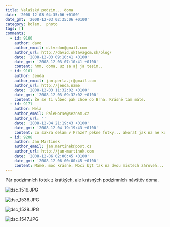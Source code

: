 ```yaml
---
title: Valašský podzim... doma
date: '2008-12-03 04:35:06 +0100'
date_gmt: '2008-12-03 02:35:06 +0100'
category: kolem,  photo
tags: []
comments:
  - id: 9160
    author: davo
    author_email: d.tvrdon@gmail.com
    author_url: http://david.oktavagcm.sk/blog/
    date: '2008-12-03 09:10:41 +0100'
    date_gmt: '2008-12-03 07:10:41 +0100'
    content: hmm, doma, uz sa aj ja tesim..
  - id: 9161
    author: Jenda
    author_email: jan.perla.jr@gmail.com
    author_url: http://jenda.name
    date: '2008-12-03 11:32:02 +0100'
    date_gmt: '2008-12-03 09:32:02 +0100'
    content: Že se ti vůbec pak chce do Brna. Krásně tam máte.
  - id: 9171
    author: Hela
    author_email: PaleHorse@seznam.cz
    author_url: ''
    date: '2008-12-04 21:19:43 +0100'
    date_gmt: '2008-12-04 19:19:43 +0100'
    content: co sakra delam v Praze? pekne fotky... akorat jak na ne koukam tak se mi chce dom...
  - id: 9208
    author: Jan Martinek
    author_email: jan.martinek@post.cz
    author_url: http://jan-martinek.com
    date: '2008-12-06 02:00:45 +0100'
    date_gmt: '2008-12-06 00:00:45 +0100'
    content: Máme, moc krásně. Moci být tak na dvou místech zároveň... :)
---
```

<p>Pár podzimních fotek z krátkých, ale krásných podzimních návštěv doma.</p>
<p><img src='/assets/migrated/wp-uploads/2008/12/dsc_1516.JPG' alt='dsc_1516.JPG' /></p>
<p><img src='/assets/migrated/wp-uploads/2008/12/dsc_1536.JPG' alt='dsc_1536.JPG' /></p>
<p><img src='/assets/migrated/wp-uploads/2008/12/dsc_1528.JPG' alt='dsc_1528.JPG' /></p>
<p><img src='/assets/migrated/wp-uploads/2008/12/dsc_1547.JPG' alt='dsc_1547.JPG' /></p>

